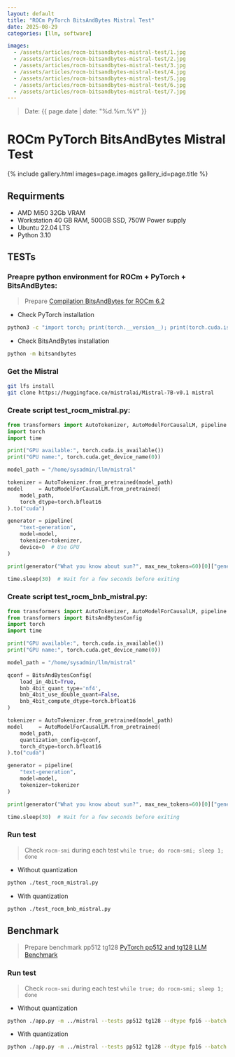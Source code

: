 ```yaml
---
layout: default
title: "ROCm PyTorch BitsAndBytes Mistral Test"
date: 2025-08-29
categories: [llm, software]

images:
  - /assets/articles/rocm-bitsandbytes-mistral-test/1.jpg
  - /assets/articles/rocm-bitsandbytes-mistral-test/2.jpg
  - /assets/articles/rocm-bitsandbytes-mistral-test/3.jpg
  - /assets/articles/rocm-bitsandbytes-mistral-test/4.jpg
  - /assets/articles/rocm-bitsandbytes-mistral-test/5.jpg
  - /assets/articles/rocm-bitsandbytes-mistral-test/6.jpg
  - /assets/articles/rocm-bitsandbytes-mistral-test/7.jpg
---
```

> Date: {{ page.date | date: "%d.%m.%Y" }}  

# ROCm PyTorch BitsAndBytes Mistral Test

{% include gallery.html images=page.images gallery_id=page.title %}

## Requirments 
- AMD Mi50 32Gb VRAM
- Workstation 40 GB RAM, 500GB SSD, 750W Power supply 
- Ubuntu 22.04 LTS
- Python 3.10

## TESTs

### Preapre python environment for ROCm + PyTorch + BitsAndBytes:
> Prepare 
[Compilation BitsAndBytes for ROCm 6.2](/articles/rocm-bitsandbytes.html)

- Check PyTorch installation

```bash
python3 -c "import torch; print(torch.__version__); print(torch.cuda.is_available()); print(torch.version.hip);print(torch.cuda.get_device_name(0));"
```
- Check BitsAndBytes installation

```bash
python -m bitsandbytes
```

### Get the Mistral

```bash
git lfs install
git clone https://huggingface.co/mistralai/Mistral-7B-v0.1 mistral
```

### Create script test_rocm_mistral.py:

```python
from transformers import AutoTokenizer, AutoModelForCausalLM, pipeline
import torch
import time

print("GPU available:", torch.cuda.is_available())
print("GPU name:", torch.cuda.get_device_name(0))

model_path = "/home/sysadmin/llm/mistral"

tokenizer = AutoTokenizer.from_pretrained(model_path)
model     = AutoModelForCausalLM.from_pretrained(
    model_path,
    torch_dtype=torch.bfloat16
).to("cuda")

generator = pipeline(
    "text-generation",
    model=model,
    tokenizer=tokenizer,
    device=0  # Use GPU
)

print(generator("What you know about sun?", max_new_tokens=60)[0]["generated_text"])

time.sleep(30)  # Wait for a few seconds before exiting
```

### Create script test_rocm_bnb_mistral.py:

```python
from transformers import AutoTokenizer, AutoModelForCausalLM, pipeline
from transformers import BitsAndBytesConfig
import torch
import time

print("GPU available:", torch.cuda.is_available())
print("GPU name:", torch.cuda.get_device_name(0))

model_path = "/home/sysadmin/llm/mistral"

qconf = BitsAndBytesConfig(
    load_in_4bit=True, 
    bnb_4bit_quant_type='nf4', 
    bnb_4bit_use_double_quant=False, 
    bnb_4bit_compute_dtype=torch.bfloat16
)

tokenizer = AutoTokenizer.from_pretrained(model_path)
model     = AutoModelForCausalLM.from_pretrained(
    model_path,
    quantization_config=qconf,
    torch_dtype=torch.bfloat16
).to("cuda")

generator = pipeline(
    "text-generation",
    model=model,
    tokenizer=tokenizer
)

print(generator("What you know about sun?", max_new_tokens=60)[0]["generated_text"])

time.sleep(30)  # Wait for a few seconds before exiting
```

### Run test 
> Check `rocm-smi` during each test `while true; do rocm-smi; sleep 1; done`

- Without quantization

```bash
python ./test_rocm_mistral.py
```

- With quantization

```bash
python ./test_rocm_bnb_mistral.py
```

## Benchmark 

> Prepare benchmark pp512 tg128
[PyTorch pp512 and tg128 LLM Benchmark](/articles/pytorch-pp512-tg128-bench.html)

### Run test 
> Check `rocm-smi` during each test `while true; do rocm-smi; sleep 1; done`

- Without quantization

```bash
python ./app.py -m ../mistral --tests pp512 tg128 --dtype fp16 --batch 1 --attn sdpa --warmup 3 --iters 10 --ubatch 128
```

- With quantization

```bash
python ./app.py -m ../mistral --tests pp512 tg128 --dtype fp16 --batch 1 --attn sdpa --warmup 3 --iters 10 --ubatch 128 --quant 4bit
```